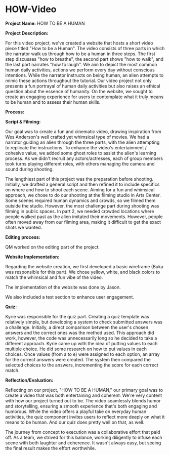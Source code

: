 # HOW-Video
**Project Name:** HOW TO BE A HUMAN

**Project Description:**

For this video project, we've created a website that hosts a short video piece titled "How to be a Human". The video consists of three parts in which the narrator walk us through how to be a human in three steps. The first step discusses "how to breathe", the second part shows "how to walk", and the last part narrates "how to laugh". We aim to depict the most common human daily activities, actions we perform every day without conscious intentions. While the narrator instructs on being human, an alien attempts to mimic these actions throughout the tutorial. Our video project not only presents a fun portrayal of human daily activities but also raises an ethical question about the essence of humanity. On the website, we sought to create an engaging experience for users to contemplate what it truly means to be human and to assess their human skills.

**Process:**

****************Script & Filming:****************

Our goal was to create a fun and cinematic video, drawing inspiration from Wes Anderson's well crafted yet whimsical type of movies. We had a narrator guiding an alien through the three parts, with the alien attempting to replicate the instructions. To enhance the video's entertainment / cohesive value, we added some ghost roles to assist the alien's learning process. As we didn't recruit any actors/actresses, each of group members took turns playing different roles, with others managing the camera and sound during shooting.

The lengthiest part of this project was the preparation before shooting. Initially, we drafted a general script and then refined it to include specifics on where and how to shoot each scene. Aiming for a fun and whimsical approach, we chose to do our shooting at the filming studio in Arts Center. Some scenes required human dynamics and crowds, so we filmed them outside the studio. However, the most challenge part during shooting was filming in public spaces. In part 2, we needed crowded locations where people walked past as the alien imitated their movements. However, people often moved away from our filming area, making it difficult to get the exact shots we wanted.

**Editing process:**

QM worked on the editing part of the project. 

********************************Website Implementation:********************************

Regarding the website creation, we first developed a basic wireframe (Buka was responsible for this part). We chose yellow, white, and black colors to match the whimsical and fun vibe of the video. 

The implementation of the website was done by Jason.

We also included a test section to enhance user engagement. 

**********Quiz:**********

Kyrie was responsible for the quiz part. Creating a quiz template was relatively simple, but developing a system to check submitted answers was a challenge. Initially, a direct comparison between the user's chosen answers and the correct ones was the method used. This approach did work, however, the code was unnecessarily long so he decided to take a different approach. Kyrie came up with the idea of putting values to each multiple choice. He did some research on how to put values in each choices. Once values (from a to e) were assigned to each option, an array for the correct answers were created. The system then compared the selected choices to the answers, incrementing the score for each correct match.

**Reflection/Evaluation:**

Reflecting on our project, "HOW TO BE A HUMAN," our primary goal was to create a video that was both entertaining and coherent. We're very content with how our project turned out to be. The video seamlessly blends humor and storytelling, ensuring a smooth experience that's both engaging and humorous. While the video offers a playful take on everyday human activities, the quiz component invites users to reflect more deeply on what it means to be human. And our quiz does pretty well on that, as well.

The journey from concept to execution was a collaborative effort that paid off. As a team, we strived for this balance, working diligently to infuse each scene with both laughter and coherence. It wasn't always easy, but seeing the final result makes the effort worthwhile.
